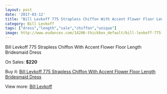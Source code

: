 ```yaml
---
layout: post
date: '2017-03-12'
title: "Bill Levkoff 775 Strapless Chiffon With Accent Flower Floor Length Bridesmaid Dress"
category: Bill Levkoff
tags: ["dress","length","sale","chiffon","unique"]
image: http://www.eudances.com/14206-thickbox_default/bill-levkoff-775-strapless-chiffon-with-accent-flower-floor-length-bridesmaid-dress.jpg
---
```

Bill Levkoff 775 Strapless Chiffon With Accent Flower Floor Length Bridesmaid Dress

On Sales: **$220**
<a href="https://www.eudances.com/en/bill-levkoff/4264-bill-levkoff-775-strapless-chiffon-with-accent-flower-floor-length-bridesmaid-dress.html"><amp-img layout="responsive" width="600" height="600" src="//www.eudances.com/14206-thickbox_default/bill-levkoff-775-strapless-chiffon-with-accent-flower-floor-length-bridesmaid-dress.jpg" alt="Bill Levkoff 775 Strapless Chiffon With Accent Flower Floor Length Bridesmaid Dress 0" /></a>
<a href="https://www.eudances.com/en/bill-levkoff/4264-bill-levkoff-775-strapless-chiffon-with-accent-flower-floor-length-bridesmaid-dress.html"><amp-img layout="responsive" width="600" height="600" src="//www.eudances.com/14209-thickbox_default/bill-levkoff-775-strapless-chiffon-with-accent-flower-floor-length-bridesmaid-dress.jpg" alt="Bill Levkoff 775 Strapless Chiffon With Accent Flower Floor Length Bridesmaid Dress 1" /></a>
<a href="https://www.eudances.com/en/bill-levkoff/4264-bill-levkoff-775-strapless-chiffon-with-accent-flower-floor-length-bridesmaid-dress.html"><amp-img layout="responsive" width="600" height="600" src="//www.eudances.com/14208-thickbox_default/bill-levkoff-775-strapless-chiffon-with-accent-flower-floor-length-bridesmaid-dress.jpg" alt="Bill Levkoff 775 Strapless Chiffon With Accent Flower Floor Length Bridesmaid Dress 2" /></a>
<a href="https://www.eudances.com/en/bill-levkoff/4264-bill-levkoff-775-strapless-chiffon-with-accent-flower-floor-length-bridesmaid-dress.html"><amp-img layout="responsive" width="600" height="600" src="//www.eudances.com/14207-thickbox_default/bill-levkoff-775-strapless-chiffon-with-accent-flower-floor-length-bridesmaid-dress.jpg" alt="Bill Levkoff 775 Strapless Chiffon With Accent Flower Floor Length Bridesmaid Dress 3" /></a>

Buy it: [Bill Levkoff 775 Strapless Chiffon With Accent Flower Floor Length Bridesmaid Dress](https://www.eudances.com/en/bill-levkoff/4264-bill-levkoff-775-strapless-chiffon-with-accent-flower-floor-length-bridesmaid-dress.html "Bill Levkoff 775 Strapless Chiffon With Accent Flower Floor Length Bridesmaid Dress")

View more: [Bill Levkoff](https://www.eudances.com/en/57-bill-levkoff "Bill Levkoff")